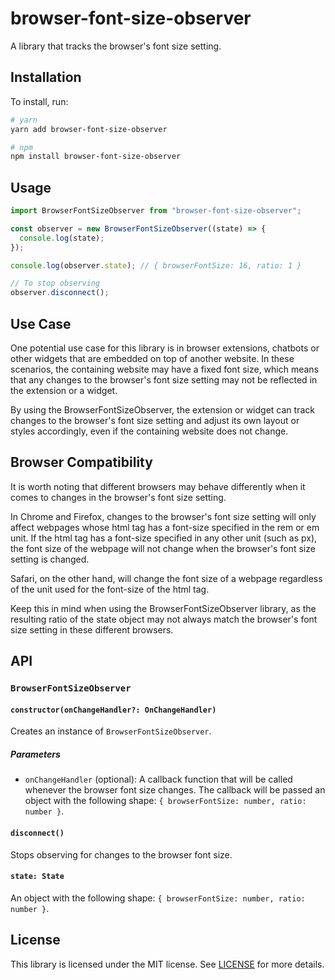 # browser-font-size-observer

A library that tracks the browser's font size setting.

## Installation

To install, run:

```sh
# yarn
yarn add browser-font-size-observer

# npm
npm install browser-font-size-observer
```

## Usage

```js
import BrowserFontSizeObserver from "browser-font-size-observer";

const observer = new BrowserFontSizeObserver((state) => {
  console.log(state);
});

console.log(observer.state); // { browserFontSize: 16, ratio: 1 }

// To stop observing
observer.disconnect();
```

## Use Case

One potential use case for this library is in browser extensions, chatbots or other widgets that are embedded on top of another website. In these scenarios, the containing website may have a fixed font size, which means that any changes to the browser's font size setting may not be reflected in the extension or a widget.

By using the BrowserFontSizeObserver, the extension or widget can track changes to the browser's font size setting and adjust its own layout or styles accordingly, even if the containing website does not change.

## Browser Compatibility

It is worth noting that different browsers may behave differently when it comes to changes in the browser's font size setting.

In Chrome and Firefox, changes to the browser's font size setting will only affect webpages whose html tag has a font-size specified in the rem or em unit. If the html tag has a font-size specified in any other unit (such as px), the font size of the webpage will not change when the browser's font size setting is changed.

Safari, on the other hand, will change the font size of a webpage regardless of the unit used for the font-size of the html tag.

Keep this in mind when using the BrowserFontSizeObserver library, as the resulting ratio of the state object may not always match the browser's font size setting in these different browsers.

## API

### `BrowserFontSizeObserver`

#### `constructor(onChangeHandler?: OnChangeHandler)`

Creates an instance of `BrowserFontSizeObserver`.

##### Parameters

- `onChangeHandler` (optional): A callback function that will be called whenever the browser font size changes. The callback will be passed an object with the following shape: `{ browserFontSize: number, ratio: number }`.

#### `disconnect()`

Stops observing for changes to the browser font size.

#### `state: State`

An object with the following shape: `{ browserFontSize: number, ratio: number }`.

## License

This library is licensed under the MIT license. See [LICENSE](./LICENSE) for more details.
